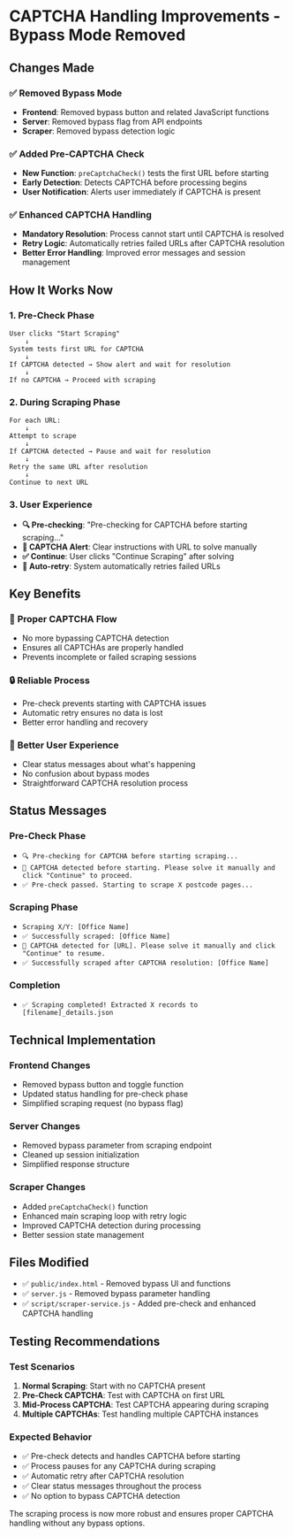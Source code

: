 # CAPTCHA Handling Improvements - Bypass Mode Removed

## Changes Made

### ✅ Removed Bypass Mode
- **Frontend**: Removed bypass button and related JavaScript functions
- **Server**: Removed bypass flag from API endpoints
- **Scraper**: Removed bypass detection logic

### ✅ Added Pre-CAPTCHA Check
- **New Function**: `preCaptchaCheck()` tests the first URL before starting
- **Early Detection**: Detects CAPTCHA before processing begins
- **User Notification**: Alerts user immediately if CAPTCHA is present

### ✅ Enhanced CAPTCHA Handling
- **Mandatory Resolution**: Process cannot start until CAPTCHA is resolved
- **Retry Logic**: Automatically retries failed URLs after CAPTCHA resolution
- **Better Error Handling**: Improved error messages and session management

## How It Works Now

### 1. **Pre-Check Phase**
```
User clicks "Start Scraping" 
    ↓ 
System tests first URL for CAPTCHA
    ↓
If CAPTCHA detected → Show alert and wait for resolution
    ↓
If no CAPTCHA → Proceed with scraping
```

### 2. **During Scraping Phase**
```
For each URL:
    ↓
Attempt to scrape
    ↓
If CAPTCHA detected → Pause and wait for resolution
    ↓
Retry the same URL after resolution
    ↓
Continue to next URL
```

### 3. **User Experience**
- **🔍 Pre-checking**: "Pre-checking for CAPTCHA before starting scraping..."
- **🛑 CAPTCHA Alert**: Clear instructions with URL to solve manually
- **✅ Continue**: User clicks "Continue Scraping" after solving
- **🔄 Auto-retry**: System automatically retries failed URLs

## Key Benefits

### 🎯 **Proper CAPTCHA Flow**
- No more bypassing CAPTCHA detection
- Ensures all CAPTCHAs are properly handled
- Prevents incomplete or failed scraping sessions

### 🔒 **Reliable Process**
- Pre-check prevents starting with CAPTCHA issues
- Automatic retry ensures no data is lost
- Better error handling and recovery

### 👤 **Better User Experience**
- Clear status messages about what's happening
- No confusion about bypass modes
- Straightforward CAPTCHA resolution process

## Status Messages

### Pre-Check Phase
- `🔍 Pre-checking for CAPTCHA before starting scraping...`
- `🛑 CAPTCHA detected before starting. Please solve it manually and click "Continue" to proceed.`
- `✅ Pre-check passed. Starting to scrape X postcode pages...`

### Scraping Phase
- `Scraping X/Y: [Office Name]`
- `✅ Successfully scraped: [Office Name]`
- `🛑 CAPTCHA detected for [URL]. Please solve it manually and click "Continue" to resume.`
- `✅ Successfully scraped after CAPTCHA resolution: [Office Name]`

### Completion
- `✅ Scraping completed! Extracted X records to [filename]_details.json`

## Technical Implementation

### Frontend Changes
- Removed bypass button and toggle function
- Updated status handling for pre-check phase
- Simplified scraping request (no bypass flag)

### Server Changes
- Removed bypass parameter from scraping endpoint
- Cleaned up session initialization
- Simplified response structure

### Scraper Changes
- Added `preCaptchaCheck()` function
- Enhanced main scraping loop with retry logic
- Improved CAPTCHA detection during processing
- Better session state management

## Files Modified
- ✅ `public/index.html` - Removed bypass UI and functions
- ✅ `server.js` - Removed bypass parameter handling
- ✅ `script/scraper-service.js` - Added pre-check and enhanced CAPTCHA handling

## Testing Recommendations

### Test Scenarios
1. **Normal Scraping**: Start with no CAPTCHA present
2. **Pre-Check CAPTCHA**: Test with CAPTCHA on first URL
3. **Mid-Process CAPTCHA**: Test CAPTCHA appearing during scraping
4. **Multiple CAPTCHAs**: Test handling multiple CAPTCHA instances

### Expected Behavior
- ✅ Pre-check detects and handles CAPTCHA before starting
- ✅ Process pauses for any CAPTCHA during scraping
- ✅ Automatic retry after CAPTCHA resolution
- ✅ Clear status messages throughout the process
- ✅ No option to bypass CAPTCHA detection

The scraping process is now more robust and ensures proper CAPTCHA handling without any bypass options.
